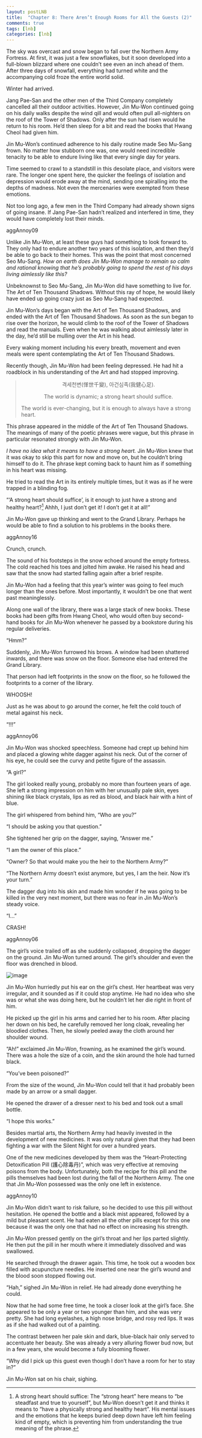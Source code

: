 ```yaml
---
layout: postLNB
title:  "Chapter 8: There Aren’t Enough Rooms for All the Guests (2)"
comments: true
tags: [lnb]
categories: [lnb]
---
```


The sky was overcast and snow began to fall over the Northern Army Fortress. At first, it was just a few snowflakes, but it soon developed into a full-blown blizzard where one couldn’t see even an inch ahead of them. After three days of snowfall, everything had turned white and the accompanying cold froze the entire world solid.

Winter had arrived.

Jang Pae-San and the other men of the Third Company completely cancelled all their outdoor activities. However, Jin Mu-Won continued going on his daily walks despite the wind qill and would often pull all-nighters on the roof of the Tower of Shadows. Only after the sun had risen would he return to his room. He’d then sleep for a bit and read the books that Hwang Cheol had given him.

Jin Mu-Won’s continued adherence to his daily routine made Seo Mu-Sang frown. No matter how stubborn one was, one would need incredible tenacity to be able to endure living like that every single day for years.

Time seemed to crawl to a standstill in this desolate place, and visitors were rare. The longer one spent here, the quicker the feelings of isolation and depression would erode away at the mind, sending one spiralling into the depths of madness. Not even the mercenaries were exempted from these emotions.

Not too long ago, a few men in the Third Company had already shown signs of going insane. If Jang Pae-San hadn’t realized and interfered in time, they would have completely lost their minds.

aggAnnoy09

Unlike Jin Mu-Won, at least these guys had something to look forward to. They only had to endure another two years of this isolation, and then they’d be able to go back to their homes. This was the point that most concerned Seo Mu-Sang. *How on earth does Jin Mu-Won manage to remain so calm and rational knowing that he’s probably going to spend the rest of his days living aimlessly like this?*

Unbeknownst to Seo Mu-Sang, Jin Mu-Won did have something to live for. The Art of Ten Thousand Shadows. Without this ray of hope, he would likely have ended up going crazy just as Seo Mu-Sang had expected.

Jin Mu-Won’s days began with the Art of Ten Thousand Shadows, and ended with the Art of Ten Thousand Shadows. As soon as the sun began to rise over the horizon, he would climb to the roof of the Tower of Shadows and read the manuals. Even when he was walking about aimlessly later in the day, he’d still be mulling over the Art in his head.

Every waking moment including his every breath, movement and even meals were spent contemplating the Art of Ten Thousand Shadows.

Recently though, Jin Mu-Won had been feeling depressed. He had hit a roadblock in his understanding of the Art and had stopped improving.

<blockquote>
<p style="text-align: center;">격세천변(愅世千變), 아건심족(我健心足).</p>

<p style="text-align: center;">The world is dynamic; a strong heart should suffice.</p>

<p>The world is ever-changing, but it is enough to always have a strong heart.</p>
</blockquote>

This phrase appeared in the middle of the Art of Ten Thousand Shadows. The meanings of many of the poetic phrases were vague, but this phrase in particular resonated strongly with Jin Mu-Won.

*I have no idea what it means to have a strong heart.* Jin Mu-Won knew that it was okay to skip this part for now and move on, but he couldn’t bring himself to do it. The phrase kept coming back to haunt him as if something in his heart was missing.

He tried to read the Art in its entirely multiple times, but it was as if he were trapped in a blinding fog.

“‘A strong heart should suffice’, is it enough to just have a strong and healthy heart?[^1] Ahhh, I just don’t get it! I don’t get it at all!”

Jin Mu-Won gave up thinking and went to the Grand Library. Perhaps he would be able to find a solution to his problems in the books there.

aggAnnoy16

Crunch, crunch.

The sound of his footsteps in the snow echoed around the empty fortress. The cold reached his toes and jolted him awake. He raised his head and saw that the snow had started falling again after a brief respite.

Jin Mu-Won had a feeling that this year’s winter was going to feel much longer than the ones before. Most importantly, it wouldn’t be one that went past meaninglessly.

Along one wall of the library, there was a large stack of new books. These books had been gifts from Hwang Cheol, who would often buy second-hand books for Jin Mu-Won whenever he passed by a bookstore during his regular deliveries.

“Hmm?”

Suddenly, Jin Mu-Won furrowed his brows. A window had been shattered inwards, and there was snow on the floor. Someone else had entered the Grand Library.

That person had left footprints in the snow on the floor, so he followed the footprints to a corner of the library.

WHOOSH!

Just as he was about to go around the corner, he felt the cold touch of metal against his neck.

“!!!”

aggAnnoy06

Jin Mu-Won was shocked speechless. Someone had crept up behind him and placed a glowing white dagger against his neck. Out of the corner of his eye, he could see the curvy and petite figure of the assassin.

“A girl?”

The girl looked really young, probably no more than fourteen years of age. She left a strong impression on him with her unusually pale skin, eyes shining like black crystals, lips as red as blood, and black hair with a hint of blue.

The girl whispered from behind him, “Who are you?”

“I should be asking you that question.”

She tightened her grip on the dagger, saying, “Answer me.”

“I am the owner of this place.”

“Owner? So that would make you the heir to the Northern Army?”

“The Northern Army doesn’t exist anymore, but yes, I am the heir. Now it’s your turn.”

The dagger dug into his skin and made him wonder if he was going to be killed in the very next moment, but there was no fear in Jin Mu-Won’s steady voice.

“I…”

CRASH!

aggAnnoy06

The girl’s voice trailed off as she suddenly collapsed, dropping the dagger on the ground. Jin Mu-Won turned around. The girl’s shoulder and even the floor was drenched in blood.

![image](/Images/008-insert.jpg)

Jin Mu-Won hurriedly put his ear on the girl’s chest. Her heartbeat was very irregular, and it sounded as if it could stop anytime. He had no idea who she was or what she was doing here, but he couldn’t let her die right in front of him.

He picked up the girl in his arms and carried her to his room. After placing her down on his bed, he carefully removed her long cloak, revealing her bloodied clothes. Then, he slowly peeled away the cloth around her shoulder wound.

“Ah!” exclaimed Jin Mu-Won, frowning, as he examined the girl’s wound. There was a hole the size of a coin, and the skin around the hole had turned black.

“You’ve been poisoned?”

From the size of the wound, Jin Mu-Won could tell that it had probably been made by an arrow or a small dagger.

He opened the drawer of a dresser next to his bed and took out a small bottle.

“I hope this works.”

Besides martial arts, the Northern Army had heavily invested in the development of new medicines. It was only natural given that they had been fighting a war with the Silent Night for over a hundred years.

One of the new medicines developed by them was the “Heart-Protecting Detoxification Pill (護心除毒丹)”, which was very effective at removing poisons from the body. Unfortunately, both the recipe for this pill and the pills themselves had been lost during the fall of the Northern Army. The one that Jin Mu-Won possessed was the only one left in existence.

aggAnnoy10

Jin Mu-Won didn’t want to risk failure, so he decided to use this pill without hesitation. He opened the bottle and a black mist appeared, followed by a mild but pleasant scent. He had eaten all the other pills except for this one because it was the only one that had no effect on increasing his strength.

Jin Mu-Won pressed gently on the girl’s throat and her lips parted slightly. He then put the pill in her mouth where it immediately dissolved and was swallowed.

He searched through the drawer again. This time, he took out a wooden box filled with acupuncture needles. He inserted one near the girl’s wound and the blood soon stopped flowing out.

“Hah,” sighed Jin Mu-Won in relief. He had already done everything he could.

Now that he had some free time, he took a closer look at the girl’s face. She appeared to be only a year or two younger than him, and she was very pretty. She had long eyelashes, a high nose bridge, and rosy red lips. It was as if she had walked out of a painting.

The contrast between her pale skin and dark, blue-black hair only served to accentuate her beauty. She was already a very alluring flower bud now, but in a few years, she would become a fully blooming flower.

“Why did I pick up this guest even though I don’t have a room for her to stay in?”

Jin Mu-Won sat on his chair, sighing.

[^1]: A strong heart should suffice: The “strong heart” here means to “be steadfast and true to yourself”, but Mu-Won doesn’t get it and thinks it means to “have a physically strong and healthy heart”. His mental issues and the emotions that he keeps buried deep down have left him feeling kind of empty, which is preventing him from understanding the true meaning of the phrase.